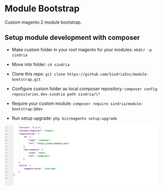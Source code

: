 # Module Bootstrap

Custom magento 2 module bootstrap.

## Setup module development with composer

- Make custom folder in your root magento for your modules: `mkdir -p sindria`

- Move into folder: `cd sindria`

- Clone this repo: `git clone https://github.com/SindriaInc/module-bootstrap.git`

- Configure custom folder as local composer repository: `composer config repositories.dev-sindria path sindria/\*`

- Require your custom module: `composer require sindria/module-bootstrap:@dev` 

- Run setup upgrade: `php bin/magento setup:upgrade`

![composer](https://raw.githubusercontent.com/SindriaInc/module-bootstrap/master/docs/screenshots/composer.png)

